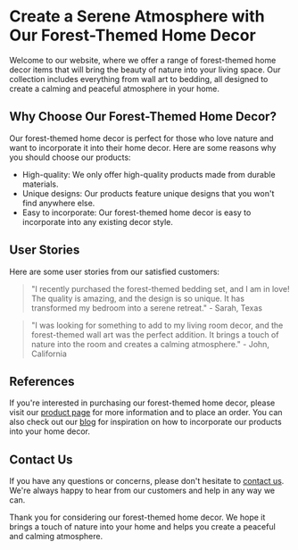 <!--font:Barlow Condensed-->

# Create a Serene Atmosphere with Our Forest-Themed Home Decor

Welcome to our website, where we offer a range of forest-themed home decor items that will bring the beauty of nature into your living space. Our collection includes everything from wall art to bedding, all designed to create a calming and peaceful atmosphere in your home.

## Why Choose Our Forest-Themed Home Decor?

Our forest-themed home decor is perfect for those who love nature and want to incorporate it into their home decor. Here are some reasons why you should choose our products:

- High-quality: We only offer high-quality products made from durable materials.
- Unique designs: Our products feature unique designs that you won't find anywhere else.
- Easy to incorporate: Our forest-themed home decor is easy to incorporate into any existing decor style.

## User Stories

Here are some user stories from our satisfied customers:

> "I recently purchased the forest-themed bedding set, and I am in love! The quality is amazing, and the design is so unique. It has transformed my bedroom into a serene retreat." - Sarah, Texas

> "I was looking for something to add to my living room decor, and the forest-themed wall art was the perfect addition. It brings a touch of nature into the room and creates a calming atmosphere." - John, California

## References

If you're interested in purchasing our forest-themed home decor, please visit our [product page](#product-page) for more information and to place an order. You can also check out our [blog](#blog) for inspiration on how to incorporate our products into your home decor.

## Contact Us

If you have any questions or concerns, please don't hesitate to [contact us](#contact-us). We're always happy to hear from our customers and help in any way we can.

Thank you for considering our forest-themed home decor. We hope it brings a touch of nature into your home and helps you create a peaceful and calming atmosphere.

<!--

Write me content for website with wallpaper which alt text is:

"A forest with a misty background"

The name/title of the page should not be 1:1 copy of the alt text but rather a real content of the website which is using this wallpaper.

- Use markdown format 
- Start with heading
- Heading should be short and concise
- The content should look like a real website 
- The website should not be about the wallpaper, wallpaper is just a related background
- Heading should be contain work "wallpaper" or "background"
- Include real sections like references, contact, user stories, etc. use things relevant to the page purpose.
- Feel free to use structure like headings, bullets, numbering, blockquotes, paragraphs, horizontal lines, etc.
- You can use formatting like bold or _italic_
- You can include UTF-8 emojis
- Links should be only #hash anchors (and you can refer to the document itself)
- Do not include images


---


# Discover the Beauty of Nature with Our Forest-Themed Wallpaper

Welcome to our website, where we offer a wide range of forest-themed wallpapers that will bring the beauty of nature into your home or office. Our wallpapers are not just beautiful, but they also create a calming and peaceful atmosphere that can help you relax and unwind after a long day.

## Why Choose Our Forest-Themed Wallpaper?

Our forest-themed wallpaper is perfect for those who love nature and want to bring a touch of the outdoors into their homes. Here are some reasons why you should choose our wallpaper:

- High-quality: Our wallpapers are made from high-quality materials that are durable and long-lasting.
- Easy to install: Our wallpapers are easy to install and come with clear instructions.
- Customizable: We offer a variety of designs and colors to choose from, so you can find the perfect wallpaper to match your style and preferences.

## User Stories

Here are some user stories from our satisfied customers:

> "I absolutely love my new forest-themed wallpaper! It has transformed my living room into a peaceful oasis that I look forward to coming home to every day." - Jane, New York

> "The quality of the wallpaper is amazing, and the installation process was so easy. I highly recommend this product to anyone looking for a beautiful and calming addition to their home." - Tom, California

## References

If you're interested in purchasing our forest-themed wallpaper, please visit our [product page](#product-page) for more information and to place an order. You can also check out our [FAQ](#faq) page for answers to commonly asked questions.

## Contact Us

If you have any questions or concerns, please don't hesitate to [contact us](#contact-us). We're always happy to hear from our customers and help in any way we can.

Thank you for considering our forest-themed wallpaper. We hope it brings a touch of nature into your home and helps you create a peaceful and calming atmosphere.


---


Heading should not include word "wallpaper". The website should not be about the wallpaper itself, wallpaper is just a related background, rewrite whole content.


---


# Create a Serene Atmosphere with Our Forest-Themed Home Decor

Welcome to our website, where we offer a range of forest-themed home decor items that will bring the beauty of nature into your living space. Our collection includes everything from wall art to bedding, all designed to create a calming and peaceful atmosphere in your home.

## Why Choose Our Forest-Themed Home Decor?

Our forest-themed home decor is perfect for those who love nature and want to incorporate it into their home decor. Here are some reasons why you should choose our products:

- High-quality: We only offer high-quality products made from durable materials.
- Unique designs: Our products feature unique designs that you won't find anywhere else.
- Easy to incorporate: Our forest-themed home decor is easy to incorporate into any existing decor style.

## User Stories

Here are some user stories from our satisfied customers:

> "I recently purchased the forest-themed bedding set, and I am in love! The quality is amazing, and the design is so unique. It has transformed my bedroom into a serene retreat." - Sarah, Texas

> "I was looking for something to add to my living room decor, and the forest-themed wall art was the perfect addition. It brings a touch of nature into the room and creates a calming atmosphere." - John, California

## References

If you're interested in purchasing our forest-themed home decor, please visit our [product page](#product-page) for more information and to place an order. You can also check out our [blog](#blog) for inspiration on how to incorporate our products into your home decor.

## Contact Us

If you have any questions or concerns, please don't hesitate to [contact us](#contact-us). We're always happy to hear from our customers and help in any way we can.

Thank you for considering our forest-themed home decor. We hope it brings a touch of nature into your home and helps you create a peaceful and calming atmosphere.

-->
